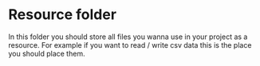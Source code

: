 # Resource folder

In this folder you should store all files you wanna use in your project as a resource.
For example if you want to read / write csv data this is the place you should place them.
